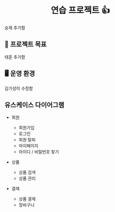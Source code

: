 <h1 align="center">연습 프로젝트 👍</h1>

승재 추가함 

## 📌 프로젝트 목표

태훈 추가함

## 🖥️ 운영 환경

김기성이 수정함

## 유스케이스 다이어그램 

- 회원 

    - 회원가입
    - 로그인
    - 회원 탈퇴
    - 마이페이지
    - 아이디 / 비밀번호 찾기

- 상품 
    - 상품 검색
    - 상품 관리

- 결제 
    - 상품 결제
    - 장바구니